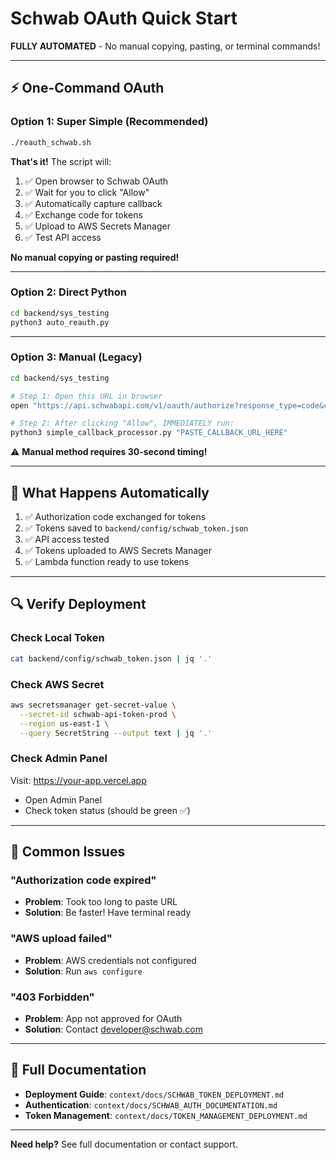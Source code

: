 # Schwab OAuth Quick Start

**FULLY AUTOMATED** - No manual copying, pasting, or terminal commands!

---

## ⚡ One-Command OAuth

### Option 1: Super Simple (Recommended)

```bash
./reauth_schwab.sh
```

**That's it!** The script will:
1. ✅ Open browser to Schwab OAuth
2. ✅ Wait for you to click "Allow"
3. ✅ Automatically capture callback
4. ✅ Exchange code for tokens
5. ✅ Upload to AWS Secrets Manager
6. ✅ Test API access

**No manual copying or pasting required!**

---

### Option 2: Direct Python

```bash
cd backend/sys_testing
python3 auto_reauth.py
```

---

### Option 3: Manual (Legacy)

```bash
cd backend/sys_testing

# Step 1: Open this URL in browser
open "https://api.schwabapi.com/v1/oauth/authorize?response_type=code&client_id=Os3C2znHkqciGVi5IMHlq7NeXqbEenDfGrnj5sijzJfRCGhU&redirect_uri=https%3A//127.0.0.1%3A8182&state=reauth_$(date +%s)000"

# Step 2: After clicking "Allow", IMMEDIATELY run:
python3 simple_callback_processor.py "PASTE_CALLBACK_URL_HERE"
```

⚠️ **Manual method requires 30-second timing!**

---

## 🎯 What Happens Automatically

1. ✅ Authorization code exchanged for tokens
2. ✅ Tokens saved to `backend/config/schwab_token.json`
3. ✅ API access tested
4. ✅ Tokens uploaded to AWS Secrets Manager
5. ✅ Lambda function ready to use tokens

---

## 🔍 Verify Deployment

### Check Local Token

```bash
cat backend/config/schwab_token.json | jq '.'
```

### Check AWS Secret

```bash
aws secretsmanager get-secret-value \
  --secret-id schwab-api-token-prod \
  --region us-east-1 \
  --query SecretString --output text | jq '.'
```

### Check Admin Panel

Visit: https://your-app.vercel.app
- Open Admin Panel
- Check token status (should be green ✅)

---

## 🚨 Common Issues

### "Authorization code expired"
- **Problem**: Took too long to paste URL
- **Solution**: Be faster! Have terminal ready

### "AWS upload failed"
- **Problem**: AWS credentials not configured
- **Solution**: Run `aws configure`

### "403 Forbidden"
- **Problem**: App not approved for OAuth
- **Solution**: Contact developer@schwab.com

---

## 📖 Full Documentation

- **Deployment Guide**: `context/docs/SCHWAB_TOKEN_DEPLOYMENT.md`
- **Authentication**: `context/docs/SCHWAB_AUTH_DOCUMENTATION.md`
- **Token Management**: `context/docs/TOKEN_MANAGEMENT_DEPLOYMENT.md`

---

**Need help?** See full documentation or contact support.

